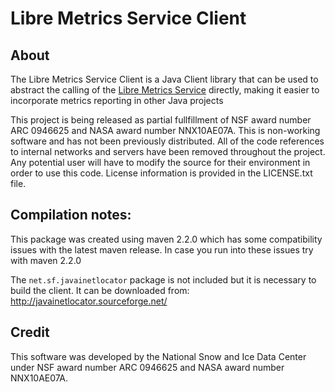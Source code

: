 Libre Metrics Service Client
============================

## About

The Libre Metrics Service Client is a Java Client library that can be used to
abstract the calling of the [Libre Metrics Service](https://github.com/nsidc/libre-metrics-service) directly, making it easier to incorporate metrics reporting in other Java projects 

This project is being released as partial fullfillment of NSF award number ARC
0946625 and NASA award number NNX10AE07A.  This is non-working software and has
not been previously distributed.  All of the code references to internal
networks and servers have been removed throughout the project.  Any potential
user will have to modify the source for their environment in order to use this
code.  License information is provided in the LICENSE.txt file. 

## Compilation notes:

This package was created using maven 2.2.0 which has some compatibility issues
with the latest maven release. In case you run into these issues try with maven
2.2.0

The `net.sf.javainetlocator` package is not included but it is necessary to build the client. It can be downloaded from: http://javainetlocator.sourceforge.net/

## Credit

This software was developed by the National Snow and Ice Data Center under NSF
award number ARC 0946625 and NASA award number NNX10AE07A.

